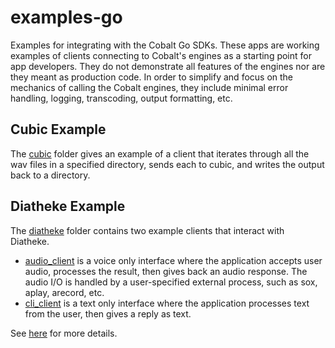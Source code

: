 # examples-go
Examples for integrating with the Cobalt Go SDKs.  These apps are working examples of clients connecting to Cobalt's engines as a starting point for app developers.  They do not demonstrate all features of the engines nor are they meant as production code. In order to simplify and focus on the mechanics of calling the Cobalt engines, they include minimal error handling, logging, transcoding, output formatting, etc.

## Cubic Example
The [cubic](./cubic) folder gives an example of a client that iterates through all the wav files in a specified directory, sends each to cubic, and writes the output back to a directory.

## Diatheke Example
The [diatheke](./diatheke) folder contains two example clients that interact with Diatheke.
* [audio_client](./diatheke/cmd/audio_client) is a voice only interface where the application accepts user audio, processes the result, then gives back an audio response. The audio I/O is handled by a user-specified external process, such as sox, aplay, arecord, etc.
* [cli_client](./diatheke/cmd/cli_client) is a text only interface where the application processes text from the user, then gives a reply as text.

See [here](./diatheke/README.md) for more details.
